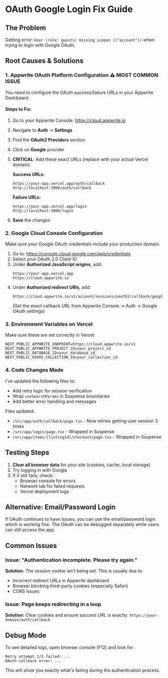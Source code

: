 # OAuth Google Login Fix Guide

## The Problem
Getting error: `User (role: guests) missing scopes (["account"])` when trying to login with Google OAuth.

## Root Causes & Solutions

### 1. **Appwrite OAuth Platform Configuration** ⚠️ MOST COMMON ISSUE

You need to configure the OAuth success/failure URLs in your Appwrite Dashboard:

#### Steps to Fix:
1. Go to your Appwrite Console: https://cloud.appwrite.io
2. Navigate to **Auth** → **Settings**
3. Find the **OAuth2 Providers** section
4. Click on **Google** provider
5. **CRITICAL**: Add these exact URLs (replace with your actual Vercel domain):

   **Success URLs:**
   ```
   https://your-app.vercel.app/auth/callback
   http://localhost:3000/auth/callback
   ```

   **Failure URLs:**
   ```
   https://your-app.vercel.app/login
   http://localhost:3000/login
   ```

6. **Save** the changes

### 2. **Google Cloud Console Configuration**

Make sure your Google OAuth credentials include your production domain:

1. Go to: https://console.cloud.google.com/apis/credentials
2. Select your OAuth 2.0 Client ID
3. Under **Authorized JavaScript origins**, add:
   ```
   https://your-app.vercel.app
   https://cloud.appwrite.io
   ```
4. Under **Authorized redirect URIs**, add:
   ```
   https://cloud.appwrite.io/v1/account/sessions/oauth2/callback/google/65...
   ```
   (Get the exact callback URL from Appwrite Console → Auth → Google OAuth settings)

### 3. **Environment Variables on Vercel**

Make sure these are set correctly in Vercel:

```env
NEXT_PUBLIC_APPWRITE_ENDPOINT=https://cloud.appwrite.io/v1
NEXT_PUBLIC_APPWRITE_PROJECT_ID=your_project_id
NEXT_PUBLIC_DATABASE_ID=your_database_id
NEXT_PUBLIC_USERS_COLLECTION_ID=your_collection_id
```

### 4. **Code Changes Made**

I've updated the following files to:
- Add retry logic for session verification
- Wrap `useSearchParams` in Suspense boundaries
- Add better error handling and messages

Files updated:
- `/src/app/auth/callback/page.tsx` - Now retries getting user session 3 times
- `/src/app/login/page.tsx` - Wrapped in Suspense
- `/src/app/items/[listingId]/checkout/page.tsx` - Wrapped in Suspense

## Testing Steps

1. **Clear all browser data** for your site (cookies, cache, local storage)
2. Try logging in with Google
3. If it still fails, check:
   - Browser console for errors
   - Network tab for failed requests
   - Vercel deployment logs

## Alternative: Email/Password Login

If OAuth continues to have issues, you can use the email/password login which is working fine. The OAuth can be debugged separately while users can still access the app.

## Common Issues

### Issue: "Authentication incomplete. Please try again."
**Solution**: The session cookie isn't being set. This is usually due to:
- Incorrect redirect URLs in Appwrite dashboard
- Browser blocking third-party cookies (especially Safari)
- CORS issues

### Issue: Page keeps redirecting in a loop
**Solution**: Clear cookies and ensure success URL is exactly: `https://your-domain/auth/callback`

## Debug Mode

To see detailed logs, open browser console (F12) and look for:
```
Retry attempt 1/3 failed: ...
OAuth callback error: ...
```

This will show you exactly what's failing during the authentication process.
